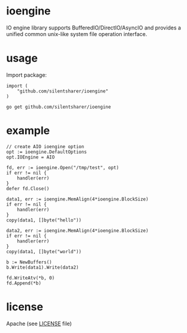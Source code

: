 # ioengine
IO engine library supports BufferedIO/DirectIO/AsyncIO and provides a unified common unix-like system file operation interface.

# usage
Import package:

```
import (
	"github.com/silentsharer/ioengine"
)
```

```
go get github.com/silentsharer/ioengine
```

# example
```
// create AIO ioengine option
opt := ioengine.DefaultOptions
opt.IOEngine = AIO

fd, err := ioengine.Open("/tmp/test", opt)
if err != nil {
	handler(err)
}
defer fd.Close()

data1, err := ioengine.MemAlign(4*ioengine.BlockSize)
if err != nil {
	handler(err)
}
copy(data1, []byte("hello"))

data2, err := ioengine.MemAlign(4*ioengine.BlockSize)
if err != nil {
	handler(err)
}
copy(data1, []byte("world"))

b := NewBuffers()
b.Write(data1).Write(data2)

fd.WriteAtv(*b, 0)
fd.Append(*b)
```

# license
Apache (see [LICENSE](https://github.com/silentsharer/ioengine/blob/master/LICENSE) file)